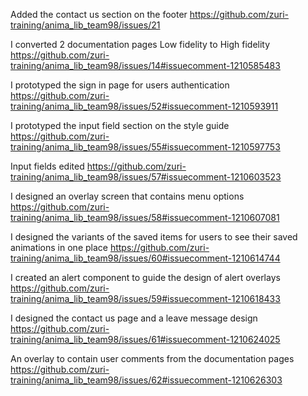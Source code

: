 

Added the contact us section on the footer https://github.com/zuri-training/anima_lib_team98/issues/21

I converted 2 documentation pages Low fidelity to High fidelity https://github.com/zuri-training/anima_lib_team98/issues/14#issuecomment-1210585483

I prototyped the sign in page for users authentication https://github.com/zuri-training/anima_lib_team98/issues/52#issuecomment-1210593911

I prototyped the input field section on the style guide https://github.com/zuri-training/anima_lib_team98/issues/55#issuecomment-1210597753

Input fields edited https://github.com/zuri-training/anima_lib_team98/issues/57#issuecomment-1210603523

I designed an overlay screen that contains menu options https://github.com/zuri-training/anima_lib_team98/issues/58#issuecomment-1210607081

I designed the variants of the saved items for users to see their saved animations in one place https://github.com/zuri-training/anima_lib_team98/issues/60#issuecomment-1210614744

I created an alert component to guide the design of alert overlays https://github.com/zuri-training/anima_lib_team98/issues/59#issuecomment-1210618433

I designed the contact us page and a leave message design https://github.com/zuri-training/anima_lib_team98/issues/61#issuecomment-1210624025

An overlay to contain user comments from the documentation pages https://github.com/zuri-training/anima_lib_team98/issues/62#issuecomment-1210626303

